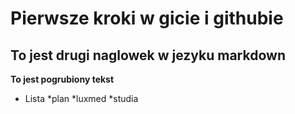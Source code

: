 # Pierwsze kroki w gicie i githubie
## To jest drugi naglowek w jezyku markdown
__To jest pogrubiony tekst__
* Lista
*plan
 *luxmed
 *studia